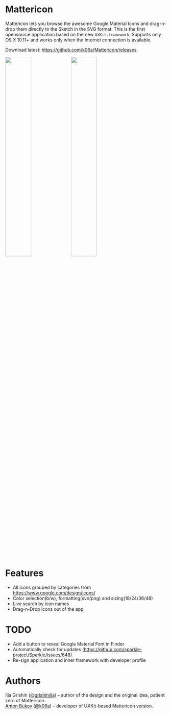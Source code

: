 # Mattericon
Mattericon lets you browse the awesome Google Material Icons and drag-n-drop them directly to the Sketch in the SVG format. This is the first opensource application based on the new `UXKit.framework`. Supports only OS X 10.11+ and works only when the Internet connection is available.
 
Download latest: https://github.com/k06a/Mattericon/releases

<img src="https://raw.githubusercontent.com/k06a/Mattericon/master/screenshot-1.png" width="40%">
<img src="https://raw.githubusercontent.com/k06a/Mattericon/master/screenshot-2.png" width="40%">

# Features
* All icons grouped by categories from https://www.google.com/design/icons/
* Color selection(b/w), formatting(svn/png) and sizing(18/24/36/48)
* Live search by icon names
* Drag-n-Drop icons out of the app

# TODO
* Add a button to reveal Google Material Font in Finder
* Automatically check for updates (https://github.com/sparkle-project/Sparkle/issues/648)
* Re-sign application and inner framework with developer profile

# Authors
Ilja Grishin ([@grishinilja](https://twitter.com/grishinilja)) – author of the design and the original idea, patient zero of Mattericon.<br>
[Anton Bukov](https://github.com/k06a) ([@k06a](https://twitter.com/k06a)) – developer of UXKit-based Mattericon version.
